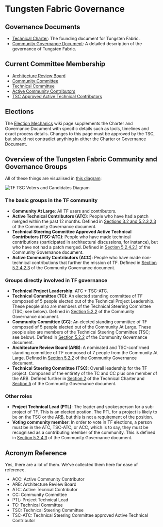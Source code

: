 # Tungsten Fabric Governance

## Governance Documents

* [Technical Charter](./TungstenFabricProjectTechnicalCharter.rst): The founding document for Tungsten Fabric.
* [Community Governance Document](./TungstenFabricCommunityGovernance.rst): A detailed description of the governance of Tungsten Fabric.

## Current Committee Membership

* [Architecture Review Board](./ArchitectureReviewBoard/ARB_Members)
* [Community Committee](./CommunityCommittee/CC_Members)
* [Technical Committee](./TechnicalCommittee/TC_Members)
* [Active Community Contributors](./ACC_Members)
* [TSC Approved Active Technical Contributors](./TSC-ATC_Members)

## Elections

The [Election Mechanics](https://wiki.tungsten.io/display/TUN/Election+Mechanics) wiki page supplements the Charter and Governance Document with specific details such as tools, timelines and exact process details. Changes to this page must be approved by the TSC, but should not contradict anything in either the Charter or Governance Document.

## Overview of the Tungsten Fabric Community and Governance Groups

All of these things are visualised in [this diagram](./TSCVotersAndCandidates/TSCVotersAndCandidates-diagram.png):

![TF TSC Voters and Candidates Diagram](./TSCVotersAndCandidates/TSCVotersAndCandidates-diagram.png) 

### The basic groups in the TF community

* **Community At Large**: All TF users and contributors.
* **Active Technical Contributors (ATC)**: People who have had a patch merged within the past 12 months. Defined in [Sections 3.2 and 5.2.3.2.3](./TungstenFabricCommunityGovernance.rst) of the Community Governance document.
* **Technical Steering Committee Approved Active Technical Contributors (TSC-ATC)**: People who have made technical contributions (participated in architectural discussions, for instance), but who have not had a patch merged. Defined in [Section 5.2.4.2.1](./TungstenFabricCommunityGovernance.rst) of the Community Governance document.
* **Active Community Contributors (ACC)**: People who have made non-technical contributions that further the mission of TF. Defined in [Section 5.2.4.2.3](./TungstenFabricCommunityGovernance.rst) of the Community Governance document.

### Groups directly involved in TF governance

* **Technical Project Leadership**: ATC + TSC-ATC.
* **Technical Committee (TC)**: An elected standing committee of TF composed of 5 people elected out of the Technical Project Leadership. These people also are members of the Technical Steering Committee (TSC; see below). Defined in [Section 5.2.2](./TungstenFabricCommunityGovernance.rst) of the Community Governance document.
* **Community Committee (CC)**: An elected standing committee of TF composed of 5 people elected out of the Community At Large. These people also are members of the Technical Steering Committee (TSC; see below). Defined in [Section 5.2.2](./TungstenFabricCommunityGovernance.rst) of the Community Governance document.
* **Architecture Review Board (ARB)**: A nominated and TSC-confirmed standing committee of TF composed of 7 people from the Community At Large. Defined in [Section 5.2.2](./TungstenFabricCommunityGovernance.rst) of the Community Governance document.
* **Technical Steering Committee (TSC)**: Overall leadership for the TF project. Composed of the entirety of the TC and CC plus one member of the ARB. Defined further in [Section 2](./TungstenFabricProjectTechnicalCharter.rst) of the Technical Charter and [Section 5](./TungstenFabricCommunityGovernance.rst) of the Community Governance document.

### Other roles

* **Project Technical Lead (PTL)**: The leader and spokesperson for a sub-project of TF. This is an elected postion. The PTL for a project is likely to be on the TSC or the ARB, but this is not a requirement of the position.
* **Voting community member**: In order to vote in TF elections, a person must be in the ATC, TSC-ATC, or ACC, which is to say, they must be recognised as a contributing member of the community. This is defined in [Section 5.2.4.3](./TungstenFabricCommunityGovernance.rst) of the Community Governance document.

## Acronym Reference

Yes, there are a lot of them. We've collected them here for ease of reference.

* ACC: Active Community Contributor
* ARB: Architecture Review Board
* ATC: Active Tecnical Contributor
* CC: Community Committee
* PTL: Project Technical Lead
* TC: Technical Committee
* TSC: Technical Steering Committee
* TSC-ATC: Technical Steering Committee approved Active Technical Contributor
